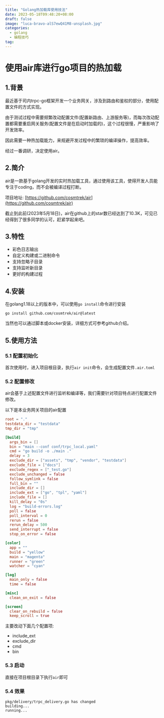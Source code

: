 ```yaml
---
title: "Golang热加载库使用技法"
date: 2023-05-18T09:48:20+08:00
draft: false
image: "luca-bravo-alS7ewQ41M8-unsplash.jpg"
categories: 
  - golang
  - 编程技巧
tag:
---
```


# 使用air库进行go项目的热加载

##  1.背景

最近基于司内trpc-go框架开发一个业务网关，涉及到路由和鉴权的部分，使用配置文件的方式实现。

由于测试过程中需要频繁改动配置文件(配置新路由、上游服务等)，而每次改动配置都需要重启网关服务(配置文件是在启动时加载的)，这个过程很慢，严重影响了开发效率。

因此需要一种热加载能力，来规避开发过程中的繁琐的编译操作，提高效率。

经过一番调研，决定使用air。

## 2.简介

air是一款基于golang开发的实时热加载工具，通过使用该工具，使得开发人员能专注于coding，而不会被编译过程打断。

项目地址: [https://github.com/cosmtrek/air](https://github.com/cosmtrek/air)

截止到此前(2023年5月18日)，air在github上的star数已经达到了10.3K，可见已经得到了很多同学的认可，赶紧学起来吧。

## 3.特性

* 彩色日志输出
* 自定义构建或二进制命令
* 支持忽略子目录
* 支持监听新目录
* 更好的构建过程

## 4.安装

在golang1.18以上的版本中，可以使用`go install`命令进行安装

```shell
go install github.com/cosmtrek/air@latest
```

当然也可以通过脚本或docker安装，详细方式可参考github介绍。

## 5.使用方法

### 5.1 配置初始化

首次使用时，进入项目根目录，执行`air init`命令，会生成配置文件`.air.toml`

### 5.2 配置修改

air会基于上述配置文件进行监听和编译等，我们需要针对项目特点进行配置文件修改。

以下是本业务网关项目的air配置

```toml
root = "."
testdata_dir = "testdata"
tmp_dir = "tmp"

[build]
  args_bin = []
  bin = "main --conf conf/trpc_local.yaml"
  cmd = "go build -o ./main ."
  delay = 3
  exclude_dir = ["assets", "tmp", "vendor", "testdata"]
  exclude_file = ["docs"]
  exclude_regex = ["_test.go"]
  exclude_unchanged = false
  follow_symlink = false
  full_bin = ""
  include_dir = []
  include_ext = ["go", "tpl", "yaml"]
  include_file = []
  kill_delay = "0s"
  log = "build-errors.log"
  poll = false
  poll_interval = 0
  rerun = false
  rerun_delay = 500
  send_interrupt = false
  stop_on_error = false

[color]
  app = ""
  build = "yellow"
  main = "magenta"
  runner = "green"
  watcher = "cyan"

[log]
  main_only = false
  time = false

[misc]
  clean_on_exit = false

[screen]
  clear_on_rebuild = false
  keep_scroll = true
```

主要改动下面几个配置项:

* include_ext
* exclude_dir
* cmd
* bin

### 5.3 启动

直接在项目根目录下执行`air`即可

### 5.4 效果

```shell
pkg/delivery/trpc_delivery.go has changed
building...
running...
```





